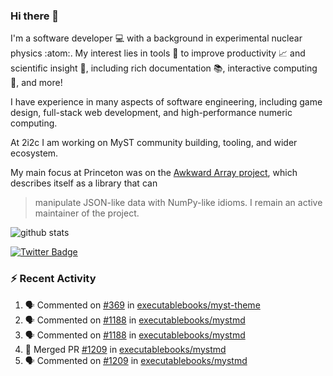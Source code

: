 ### Hi there 👋 

I'm a software developer 💻 with a background in experimental nuclear physics :atom:. My interest lies in tools :wrench: to improve productivity :chart_with_upwards_trend: and scientific insight :telescope:, including rich documentation 📚, interactive computing 🧮, and more! 

I have experience in many aspects of software engineering, including game design, full-stack web development, and high-performance numeric computing. 

At 2i2c I am working on MyST community building, tooling, and wider ecosystem. 

My main focus at Princeton was on the [Awkward Array project](awkward-array.org/), which describes itself as a library that can 
> manipulate JSON-like data with NumPy-like idioms. I remain an active maintainer of the project. 

![github stats](https://github-readme-stats.vercel.app/api?username=agoose77&show_icons=true&hide_rank=true&hide_title=true&bg_color=30,e76445,904e95&text_color=efe3ec&icon_color=efe3ec)
<!--
**agoose77/agoose77** is a ✨ _special_ ✨ repository because its `README.md` (this file) appears on your GitHub profile.

Here are some ideas to get you started:

- 🔭 I’m currently working on ...
- 🌱 I’m currently learning ...
- 👯 I’m looking to collaborate on ...
- 🤔 I’m looking for help with ...
- 💬 Ask me about ...
- 📫 How to reach me: ...
- 😄 Pronouns: ...
- ⚡ Fun fact: ...
-->

[![Twitter Badge](https://img.shields.io/twitter/follow/agoose77?style=flat-square&logo=Twitter&logoColor=white&color=cornflowerblue)](https://twitter.com/agoose77)

### :zap: Recent Activity

<!--START_SECTION:activity-->
1. 🗣 Commented on [#369](https://github.com/executablebooks/myst-theme/pull/369#issuecomment-2112993337) in [executablebooks/myst-theme](https://github.com/executablebooks/myst-theme)
2. 🗣 Commented on [#1188](https://github.com/executablebooks/mystmd/pull/1188#issuecomment-2112948555) in [executablebooks/mystmd](https://github.com/executablebooks/mystmd)
3. 🗣 Commented on [#1188](https://github.com/executablebooks/mystmd/pull/1188#issuecomment-2112856529) in [executablebooks/mystmd](https://github.com/executablebooks/mystmd)
4. 🎉 Merged PR [#1209](https://github.com/executablebooks/mystmd/pull/1209) in [executablebooks/mystmd](https://github.com/executablebooks/mystmd)
5. 🗣 Commented on [#1209](https://github.com/executablebooks/mystmd/pull/1209#issuecomment-2112707854) in [executablebooks/mystmd](https://github.com/executablebooks/mystmd)
<!--END_SECTION:activity-->
